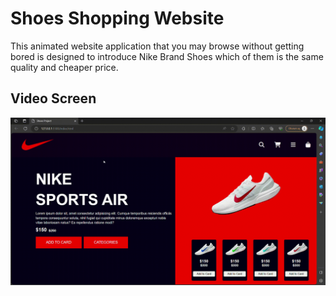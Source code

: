
<h1> Shoes Shopping Website</h1>

This animated website application that you may browse without getting bored is designed to introduce Nike Brand Shoes which of them is the same quality and cheaper price.

<h2>Video Screen</h2>

![](shoes.gif)
